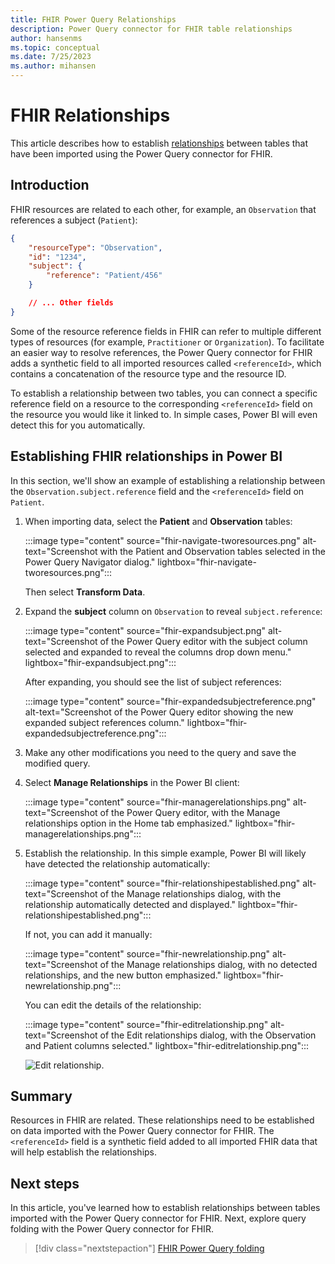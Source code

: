 ```yaml
---
title: FHIR Power Query Relationships
description: Power Query connector for FHIR table relationships
author: hansenms
ms.topic: conceptual
ms.date: 7/25/2023
ms.author: mihansen
---
```


# FHIR Relationships

This article describes how to establish [relationships](/power-bi/desktop-create-and-manage-relationships) between tables that have been imported using the Power Query connector for FHIR.

## Introduction

FHIR resources are related to each other, for example, an `Observation` that references a subject (`Patient`):

```json
{
    "resourceType": "Observation",
    "id": "1234",
    "subject": {
        "reference": "Patient/456"
    }

    // ... Other fields
}
```

Some of the resource reference fields in FHIR can refer to multiple different types of resources (for example, `Practitioner` or `Organization`). To facilitate an easier way to resolve references, the Power Query connector for FHIR adds a synthetic field to all imported resources called `<referenceId>`, which contains a concatenation of the resource type and the resource ID.

To establish a relationship between two tables, you can connect a specific reference field on a resource to the corresponding `<referenceId>` field on the resource you would like it linked to. In simple cases, Power BI will even detect this for you automatically.

## Establishing FHIR relationships in Power BI

In this section, we'll show an example of establishing a relationship between the `Observation.subject.reference` field and the `<referenceId>` field on `Patient`.

1. When importing data, select the **Patient** and **Observation** tables:

   :::image type="content" source="fhir-navigate-tworesources.png" alt-text="Screenshot with the Patient and Observation tables selected in the Power Query Navigator dialog." lightbox="fhir-navigate-tworesources.png":::

   Then select **Transform Data**.

1. Expand the **subject** column on `Observation` to reveal `subject.reference`:

   :::image type="content" source="fhir-expandsubject.png" alt-text="Screenshot of the Power Query editor with the subject column selected and expanded to reveal the columns drop down menu." lightbox="fhir-expandsubject.png":::

   After expanding, you should see the list of subject references:

   :::image type="content" source="fhir-expandedsubjectreference.png" alt-text="Screenshot of the Power Query editor showing the new expanded subject references column." lightbox="fhir-expandedsubjectreference.png":::

1. Make any other modifications you need to the query and save the modified query.

1. Select **Manage Relationships** in the Power BI client:

   :::image type="content" source="fhir-managerelationships.png" alt-text="Screenshot of the Power Query editor, with the Manage relationships option in the Home tab emphasized." lightbox="fhir-managerelationships.png":::

1. Establish the relationship. In this simple example, Power BI will likely have detected the relationship automatically:

   :::image type="content" source="fhir-relationshipestablished.png" alt-text="Screenshot of the Manage relationships dialog, with the relationship automatically detected and displayed." lightbox="fhir-relationshipestablished.png":::

   If not, you can add it manually:

   :::image type="content" source="fhir-newrelationship.png" alt-text="Screenshot of the Manage relationships dialog, with no detected relationships, and the new button emphasized." lightbox="fhir-newrelationship.png":::

   You can edit the details of the relationship:

   :::image type="content" source="fhir-editrelationship.png" alt-text="Screenshot of the Edit relationships dialog, with the Observation and Patient columns selected." lightbox="fhir-editrelationship.png":::

    ![Edit relationship.](fhir-editrelationship.png)

## Summary

Resources in FHIR are related. These relationships need to be established on data imported with the Power Query connector for FHIR. The `<referenceId>` field is a synthetic field added to all imported FHIR data that will help establish the relationships.

## Next steps

In this article, you've learned how to establish relationships between tables imported with the Power Query connector for FHIR. Next, explore query folding with the Power Query connector for FHIR.

>[!div class="nextstepaction"]
>[FHIR Power Query folding](fhir-queryfolding.md)
